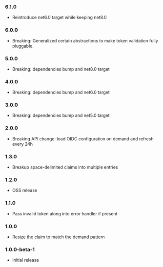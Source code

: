 ### 6.1.0
* Reintroduce net6.0 target while keeping net8.0

### 6.0.0

* Breaking: Generalized certain abstractions to make token validation fully pluggable.

### 5.0.0

* Breaking: dependencies bump and net8.0 target

### 4.0.0

* Breaking: dependencies bump and net6.0 target

### 3.0.0

* Breaking: dependencies bump and net5.0 target

### 2.0.0

* Breaking API change: load OIDC configuration on demand and refresh every 24h 

### 1.3.0

* Breakup space-delimited claims into multiple entries

### 1.2.0

* OSS release

### 1.1.0

* Pass invalid token along into error handler if present

### 1.0.0

* Resize the claim to match the demand pattern

### 1.0.0-beta-1

* Initial release